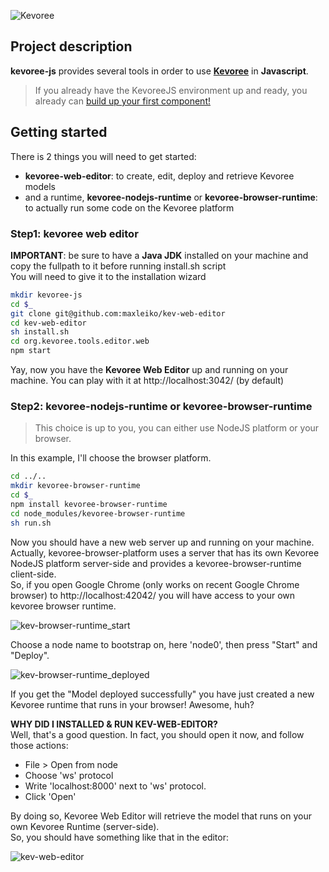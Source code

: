 ![Kevoree](http://kevoree.org/images/kevoree-gris.png)

## Project description
__kevoree-js__ provides several tools in order to use **[Kevoree](http://kevoree.org)** in **Javascript**.

> If you already have the KevoreeJS environment up and ready, you already can [build up your first component!](https://github.com/kevoree/kevoree-js/blob/master/library/README.md)


## Getting started
There is 2 things you will need to get started:

 * __kevoree-web-editor__: to create, edit, deploy and retrieve Kevoree models
 * and a runtime, __kevoree-nodejs-runtime__ or __kevoree-browser-runtime__: to actually run some code on the Kevoree platform
 
### Step1: kevoree web editor
__IMPORTANT__: be sure to have a __Java JDK__ installed on your machine and copy the fullpath to it before running install.sh script  
You will need to give it to the installation wizard

```sh
mkdir kevoree-js
cd $_
git clone git@github.com:maxleiko/kev-web-editor
cd kev-web-editor
sh install.sh
cd org.kevoree.tools.editor.web
npm start
```

Yay, now you have the __Kevoree Web Editor__ up and running on your machine. You can play with it at http://localhost:3042/ (by default)

### Step2: kevoree-nodejs-runtime or kevoree-browser-runtime
> This choice is up to you, you can either use NodeJS platform or your browser.

In this example, I'll choose the browser platform.

```sh
cd ../..
mkdir kevoree-browser-runtime
cd $_
npm install kevoree-browser-runtime
cd node_modules/kevoree-browser-runtime
sh run.sh
```

Now you should have a new web server up and running on your machine. Actually, kevoree-browser-platform uses a server that has its own Kevoree NodeJS platform server-side and provides a kevoree-browser-runtime client-side.  
So, if you open Google Chrome (only works on recent Google Chrome browser) to http://localhost:42042/ you will have access to your own kevoree browser runtime.

![kev-browser-runtime_start](http://i43.tinypic.com/2zqg9dv.png "Kevoree Browser Runtime")

Choose a node name to bootstrap on, here 'node0', then press "Start" and "Deploy".

![kev-browser-runtime_deployed](http://i42.tinypic.com/2cgikgh.png "Kevoree Browser Runtime Deployed")

If you get the "Model deployed successfully" you have just created a new Kevoree runtime that runs in your browser! Awesome, huh?  

__WHY DID I INSTALLED & RUN KEV-WEB-EDITOR?__  
Well, that's a good question. In fact, you should open it now, and follow those actions:  

 * File > Open from node
 * Choose 'ws' protocol
 * Write 'localhost:8000' next to 'ws' protocol.
 * Click 'Open'
 
By doing so, Kevoree Web Editor will retrieve the model that runs on your own Kevoree Runtime (server-side).  
So, you should have something like that in the editor:

![kev-web-editor](http://i42.tinypic.com/30cykjo.png "Pulled model from server-side Kev runtime in Kev editor")
